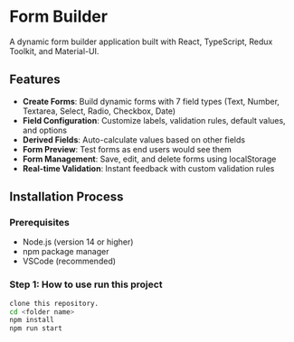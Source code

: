 # Form Builder

A dynamic form builder application built with React, TypeScript, Redux Toolkit, and Material-UI.

## Features

- **Create Forms**: Build dynamic forms with 7 field types (Text, Number, Textarea, Select, Radio, Checkbox, Date)
- **Field Configuration**: Customize labels, validation rules, default values, and options
- **Derived Fields**: Auto-calculate values based on other fields
- **Form Preview**: Test forms as end users would see them
- **Form Management**: Save, edit, and delete forms using localStorage
- **Real-time Validation**: Instant feedback with custom validation rules

## Installation Process

### Prerequisites
- Node.js (version 14 or higher)
- npm package manager
- VSCode (recommended)

### Step 1: How to use run this project

```bash
clone this repository.
cd <folder name>
npm install
npm run start

